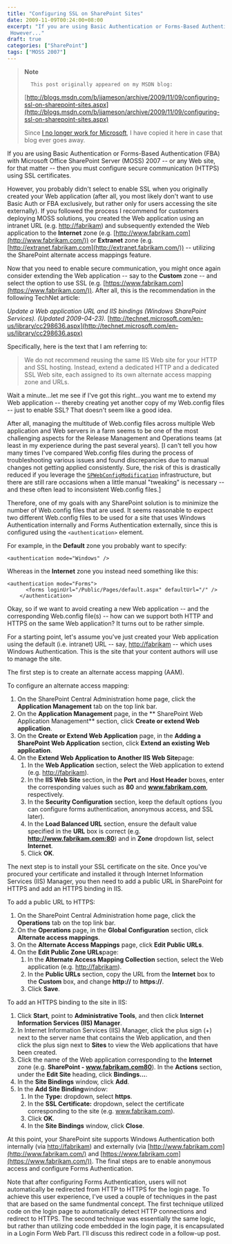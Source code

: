 ```yaml
---
title: "Configuring SSL on SharePoint Sites"
date: 2009-11-09T00:24:00+08:00
excerpt: "If you are using Basic Authentication or Forms-Based Authentication (FBA) with Microsoft Office SharePoint Server (MOSS) 2007 -- or any Web site, for that matter -- then you must configure secure communication (HTTPS) using SSL certificates. 
 However..."
draft: true
categories: ["SharePoint"]
tags: ["MOSS 2007"]
---
```


> **Note**
> 
>       This post originally appeared on my MSDN blog:
> 
> [http://blogs.msdn.com/b/jjameson/archive/2009/11/09/configuring-ssl-on-sharepoint-sites.aspx](http://blogs.msdn.com/b/jjameson/archive/2009/11/09/configuring-ssl-on-sharepoint-sites.aspx)
> 
> Since
> [I no longer work for Microsoft](/blog/jjameson/2011/09/02/last-day-with-microsoft), I have copied it here in case that
> blog ever goes away.

If you are using Basic Authentication or Forms-Based Authentication (FBA)
with Microsoft Office SharePoint Server (MOSS) 2007 -- or any Web site, for
that matter -- then you must configure secure communication (HTTPS) using SSL
certificates.

However, you probably didn't select to enable SSL when you originally created
your Web application (after all, you most likely don't want to use Basic Auth
or FBA exclusively, but rather only for users accessing the site externally).
If you followed the process I recommend for customers deploying MOSS solutions,
you created the Web application using an intranet URL (e.g.
[http://fabrikam](http://fabrikam/)) and subsequently
extended the Web application to the **Internet** zone (e.g.
[http://www.fabrikam.com](http://www.fabrikam.com/))
or **Extranet** zone (e.g.
[http://extranet.fabrikam.com](http://extranet.fabrikam.com/))
-- utilizing the SharePoint alternate access mappings feature.

Now that you need to enable secure communication, you might once again consider
extending the Web application -- say to the **Custom** zone --
and select the option to use SSL (e.g.
[https://www.fabrikam.com](https://www.fabrikam.com/)).
After all, this is the recommendation in the following TechNet article:

<cite>Update a Web application URL and IIS bindings (Windows SharePoint
Services). (Updated 2009-04-23).</cite>
[http://technet.microsoft.com/en-us/library/cc298636.aspx](http://technet.microsoft.com/en-us/library/cc298636.aspx)

Specifically, here is the text that I am referring to:

> We do not recommend reusing the same IIS Web site for your HTTP and SSL
> hosting. Instead, extend a dedicated HTTP and a dedicated SSL Web site,
> each assigned to its own alternate access mapping zone and URLs.

Wait a minute...let me see if I've got this right...you want me to extend
my Web application -- thereby creating yet another copy of my Web.config files
-- just to enable SSL? That doesn't seem like a good idea.

After all, managing the multitude of Web.config files across multiple Web
application and Web servers in a farm seems to be one of the most challenging
aspects for the Release Management and Operations teams (at least in my experience
during the past several years). [I can't tell you how many times I've compared
Web.config files during the process of troubleshooting various issues and found
discrepancies due to manual changes not getting applied consistently. Sure,
the risk of this is drastically reduced if you leverage the
[`SPWebConfigModification`](http://msdn.microsoft.com/en-us/library/microsoft.sharepoint.administration.spwebconfigmodification.aspx) infrastructure, but there are still
rare occasions when a little manual "tweaking" is necessary -- and these often
lead to inconsistent Web.config files.]

Therefore, one of my goals with any SharePoint solution is to minimize the
number of Web.config files that are used. It seems reasonable to expect two
different Web.config files to be used for a site that uses Windows Authentication
internally and Forms Authentication externally, since this is configured using
the `<authentication>`
element.

For example, in the **Default** zone you probably want to specify:

```
<authentication mode="Windows" />
```

Whereas in the **Internet** zone you instead need something
like this:

```
<authentication mode="Forms">
      <forms loginUrl="/Public/Pages/default.aspx" defaultUrl="/" />
    </authentication>
```

Okay, so if we want to avoid creating a new Web application -- and the corresponding
Web.config file(s) -- how can we support both HTTP and HTTPS on the same Web
application? It turns out to be rather simple.

For a starting point, let's assume you've just created your Web application
using the default (i.e. intranet) URL -- say,
[http://fabrikam](http://fabrikam/) -- which uses
Windows Authentication. This is the site that your content authors will use
to manage the site.

The first step is to create an alternate access mapping (AAM).

To configure an alternate access mapping:

1. On the SharePoint Central Administration home page, click the
   **Application Management** tab on the top link bar.
2. On the **Application Management** page, in the **
   SharePoint Web Application Management** section, click **Create
   or extend Web application**.
3. On the **Create or Extend Web Application** page, in the
   **Adding a SharePoint Web Application** section, click
   **Extend an existing Web application**.
4. On the **Extend Web Application to Another IIS Web Site**page:
   1. In the **Web Application** section, select the Web
      application to extend (e.g.
      [http://fabrikam](http://fabrikam/)).
   2. In the **IIS Web Site** section, in the **Port** and **Host Header** boxes, enter the corresponding
      values such as **80** and **www.fabrikam.com**,
      respectively.
   3. In the **Security Configuration** section, keep the
      default options (you can configure forms authentication, anonymous access,
      and SSL later).
   4. In the **Load Balanced URL** section, ensure the default
      value specified in the **URL** box is correct (e.g.
      **http://www.fabrikam.com:80**) and in **Zone** dropdown list, select **Internet**.
   5. Click **OK**.

The next step is to install your SSL certificate on the site. Once you've
procured your certificate and installed it through Internet Information Services
(IIS) Manager, you then need to add a public URL in SharePoint for HTTPS and
add an HTTPS binding in IIS.

To add a public URL to HTTPS:

1. On the SharePoint Central Administration home page, click the
   **Operations** tab on the top link bar.
2. On the **Operations** page, in the **Global Configuration** section, click **Alternate access mappings**.
3. On the **Alternate Access Mappings** page, click
   **Edit Public URLs**.
4. On the **Edit Public Zone URLs**page:
   1. In the **Alternate Access Mapping Collection** section,
      select the Web application (e.g.
      [http://fabrikam](http://fabrikam/)).
   2. In the **Public URLs** section, copy the URL from the
      **Internet** box to the **Custom** box, and
      change **http://** to **https://**.
   3. Click **Save**.

To add an HTTPS binding to the site in IIS:

1. Click **Start**, point to **Administrative Tools**,
   and then click **Internet Information Services (IIS) Manager**.
2. In Internet Information Services (IIS) Manager, click the plus sign
   (+) next to the server name that contains the Web application, and then
   click the plus sign next to **Sites** to view the Web applications
   that have been created.
3. Click the name of the Web application corresponding to the **Internet**
   zone (e.g. **SharePoint - www.fabrikam.com80**). In the
   **Actions** section, under the **Edit Site** heading,
   click **Bindings...**.
4. In the **Site Bindings** window, click **Add**.
5. In the **Add Site Binding**window:
   1. In the **Type:** dropdown, select **https**.
   2. In the **SSL Certificate:** dropdown, select the certificate
      corresponding to the site (e.g. www.fabrikam.com).
   3. Click **OK**.
   4. In the **Site Bindings** window, click **Close**.

At this point, your SharePoint site supports Windows Authentication both
internally (via [http://fabrikam](http://fabrikam/))
and externally (via [http://www.fabrikam.com](http://www.fabrikam.com/)
and [https://www.fabrikam.com](https://www.fabrikam.com/)).
The final steps are to enable anonymous access and configure Forms Authentication.

Note that after configuring Forms Authentication, users will not automatically
be redirected from HTTP to HTTPS for the login page. To achieve this user experience,
I've used a couple of techniques in the past that are based on the same fundmental
concept. The first technique utilized code on the login page to automatically
detect HTTP connections and redirect to HTTPS. The second technique was essentially
the same logic, but rather than utilizing code embedded in the login page, it
is encapsulated in a Login Form Web Part. I'll discuss this redirect code in
a follow-up post.

